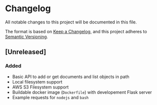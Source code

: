 # Changelog

All notable changes to this project will be documented in this file.

The format is based on [Keep a Changelog](https://keepachangelog.com/en/1.1.0/),
and this project adheres to [Semantic Versioning](https://semver.org/spec/v2.0.0.html).

## [Unreleased]

### Added

- Basic API to add or get documents and list objects in path
- Local filesystem support
- AWS S3 Filesystem support
- Buildable docker image (`Dockerfile`) with developement Flask server
- Example requests for `nodejs` and `bash`